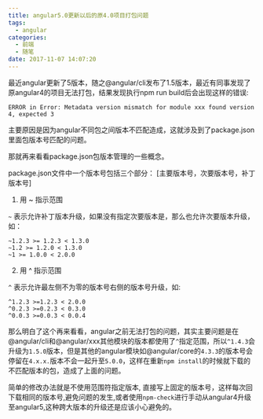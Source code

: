 ```yaml
---
title: angular5.0更新以后的原4.0项目打包问题
tags:
  - angular
categories:
  - 前端
  - 随笔
date: 2017-11-07 14:07:20
---
```


最近angular更新了5版本，随之@angular/cli发布了1.5版本，最近有同事发现了原angular4的项目无法打包，结果发现执行npm run build后会出现这样的错误:

```
ERROR in Error: Metadata version mismatch for module xxx found version 4, expected 3
```

主要原因是因为angular不同包之间版本不匹配造成，这就涉及到了package.json里面包版本号匹配的问题。

那就再来看看package.json包版本管理的一些概念。

package.json文件中一个版本号包括三个部分： [主要版本号，次要版本号，补丁版本号]

<!-- more -->

1. 用 ~ 指示范围 
 
 `~` 表示允许补丁版本升级，如果没有指定次要版本是，那么也允许次要版本升级，如：

 ```
 ~1.2.3 >= 1.2.3 < 1.3.0
~1.2 >= 1.2.0 < 1.3.0
~1 >= 1.0.0 < 2.0.0
```

2. 用 ^ 指示范围 

 `^` 表示允许最左侧不为零的版本号右侧的版本号升级，如:

 ```
^1.2.3 >=1.2.3 < 2.0.0
^0.2.3 >=0.2.3 < 0.3.0
^0.0.3 >=0.0.3 < 0.0.4
```

那么明白了这个再来看看，angular之前无法打包的问题，其实主要问题是在@angular/cli和@angular/xxx其他模块的版本都使用了`^`指定范围，所以`^1.4.3`会升级为`1.5.0`版本，但是其他的angular模块如@angular/core的`4.3.3`的版本号会停留在`4.x.x.`版本不会一起升至`5.0.0`，这样在重新`npm install`的时候就下载的不匹配版本的包，造成了上面的问题。

简单的修改办法就是不使用范围符指定版本, 直接写上固定的版本号，这样每次回下载相同的版本号,避免问题的发生,或者使用`npm-check`进行手动从angular4升级至angular5,这种跨大版本的升级还是应该小心避免的。
 
 